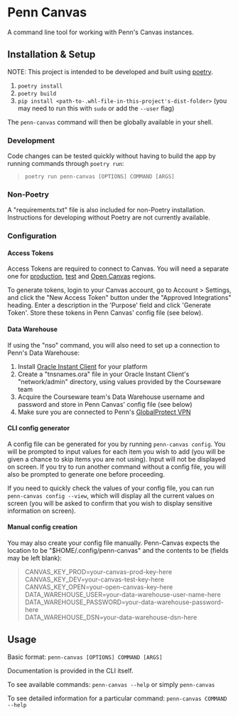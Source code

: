 # Penn Canvas

A command line tool for working with Penn's Canvas instances. 

## Installation & Setup

NOTE: This project is intended to be developed and built using [poetry](https://python-poetry.org/).

1. `poetry install`
2. `poetry build`
3. `pip install <path-to-.whl-file-in-this-project's-dist-folder>` (you may need to run this with `sudo` or add the `--user` flag)

The `penn-canvas` command will then be globally available in your shell.

### Development

Code changes can be tested quickly without having to build the app by running commands through `poetry run`:

> `poetry run penn-canvas [OPTIONS] COMMAND [ARGS]`

### Non-Poetry

A "requirements.txt" file is also included for non-Poetry installation. Instructions for developing without Poetry are not currently available.

### Configuration

#### Access Tokens

Access Tokens are required to connect to Canvas. You will need a separate one for [production](https://canvas.upenn.edu/), [test](https://upenn.test.instructure.com/) and [Open Canvas](https://upenn-catalog.instructure.com/) regions.

To generate tokens, login to your Canvas account, go to Account > Settings, and click the "New Access Token" button under the "Approved Integrations" heading. Enter a description in the 'Purpose' field and click 'Generate Token'. Store these tokens in Penn Canvas' config file (see below).

#### Data Warehouse

If using the "nso" command, you will also need to set up a connection to Penn's Data Warehouse:

1. Install [Oracle Instant Client](https://www.oracle.com/database/technologies/instant-client/downloads.html) for your platform  
2. Create a "tnsnames.ora" file in your Oracle Instant Client's "network/admin" directory, using values provided by the Courseware team  
3. Acquire the Courseware team's Data Warehouse username and password and store in Penn Canvas' config file (see below)  
4. Make sure you are connected to Penn's [GlobalProtect VPN](https://www.isc.upenn.edu/how-to/university-vpn-getting-started-guide)

#### CLI config generator

A config file can be generated for you by running `penn-canvas config`. You will be prompted to input values for each item you wish to add (you will be given a chance to skip items you are not using). Input will not be displayed on screen. If you try to run another command without a config file, you will also be prompted to generate one before proceeding.

If you need to quickly check the values of your config file, you can run `penn-canvas config --view`, which will display all the current values on screen (you will be asked to confirm that you wish to display sensitive information on screen).

#### Manual config creation

You may also create your config file manually. Penn-Canvas expects the location to be "$HOME/.config/penn-canvas" and the contents to be (fields may be left blank):

> CANVAS_KEY_PROD=your-canvas-prod-key-here  
> CANVAS_KEY_DEV=your-canvas-test-key-here  
> CANVAS_KEY_OPEN=your-open-canvas-key-here  
> DATA_WAREHOUSE_USER=your-data-warehouse-user-name-here  
> DATA_WAREHOUSE_PASSWORD=your-data-warehouse-password-here  
> DATA_WAREHOUSE_DSN=your-data-warehouse-dsn-here

## Usage

Basic format: `penn-canvas [OPTIONS] COMMAND [ARGS]`

Documentation is provided in the CLI itself.

To see available commands: `penn-canvas --help` or simply `penn-canvas`

To see detailed information for a particular command: `penn-canvas COMMAND --help`
